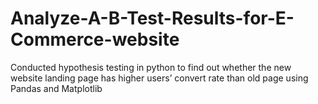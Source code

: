 # Analyze-A-B-Test-Results-for-E-Commerce-website
Conducted hypothesis testing in python to find out whether the new website landing page has higher users’ convert rate than old page using Pandas and Matplotlib
